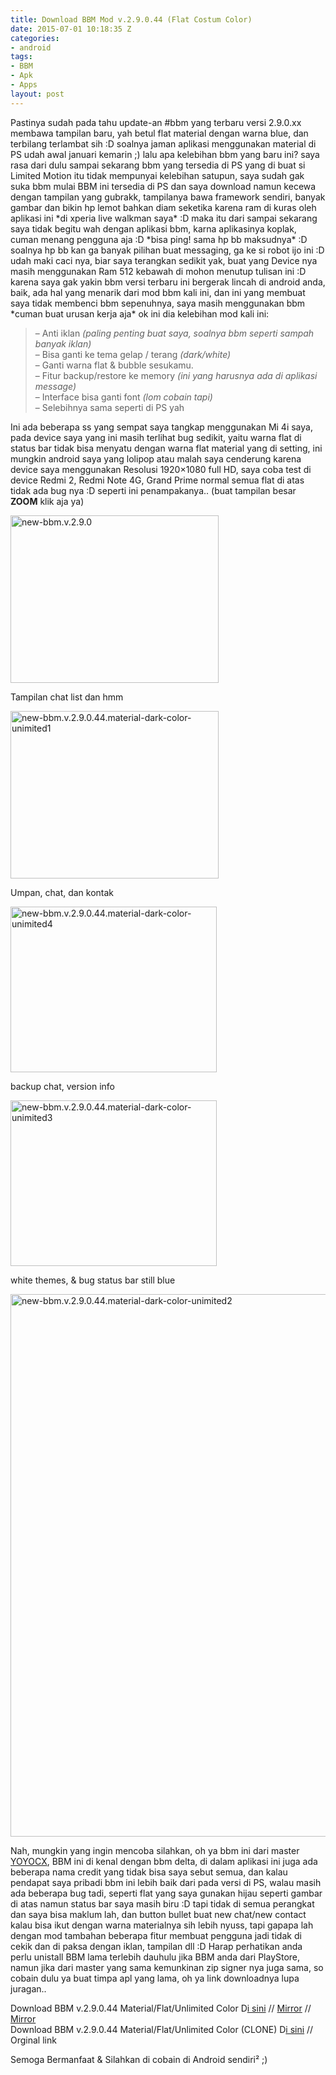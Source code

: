 ```yaml
---
title: Download BBM Mod v.2.9.0.44 (Flat Costum Color)
date: 2015-07-01 10:18:35 Z
categories:
- android
tags:
- BBM
- Apk
- Apps
layout: post
---
```


<p>Pastinya sudah pada tahu update-an #bbm yang terbaru versi <span title="new-bbm.v.2.9.0.44-flat-costum-color-unlimited.(eggoez.com).apk">2.9.0.xx membawa tampilan baru, yah betul flat material dengan warna blue, dan terbilang terlambat sih :D soalnya jaman aplikasi menggunakan material di PS udah awal januari kemarin ;) lalu apa kelebihan bbm yang baru ini? saya rasa dari dulu sampai sekarang bbm yang tersedia di PS yang di buat si Limited Motion itu tidak mempunyai kelebihan satupun, saya sudah gak suka bbm mulai BBM ini tersedia di PS dan saya download namun kecewa dengan tampilan yang gubrakk, tampilanya bawa framework sendiri, banyak gambar dan bikin hp lemot bahkan diam seketika karena ram di kuras oleh aplikasi ini *di xperia live walkman saya* :D maka itu dari sampai sekarang saya tidak begitu wah dengan aplikasi bbm, karna aplikasinya koplak, cuman menang pengguna aja :D *bisa ping! sama hp bb maksudnya* :D soalnya hp bb kan ga banyak pilihan buat messaging, ga ke si robot ijo ini :D udah maki caci nya, biar saya terangkan sedikit yak, buat yang Device nya masih menggunakan Ram 512 kebawah di mohon menutup tulisan ini :D karena saya gak yakin bbm versi terbaru ini bergerak lincah di android anda, baik, ada hal yang menarik dari mod bbm kali ini, dan ini yang membuat saya tidak membenci bbm sepenuhnya, saya masih menggunakan bbm *cuman buat urusan kerja aja* ok ini dia kelebihan mod kali ini:<span id="more-1837"></span></span></p>
<blockquote><p>– Anti iklan <em>(paling penting buat saya, soalnya bbm seperti sampah banyak iklan)</em><br>
– Bisa ganti ke tema gelap / terang <em>(dark/white)</em><br>
– Ganti warna flat &amp; bubble sesukamu.<br>
– Fitur backup/restore ke memory <em>(ini yang harusnya ada di aplikasi message)</em><br>
– Interface bisa ganti font <em>(lom cobain tapi)</em><br>
– Selebihnya sama seperti di PS yah</p></blockquote>
<p>Ini ada beberapa ss yang sempat saya tangkap menggunakan Mi 4i saya, pada device saya yang ini masih terlihat bug sedikit, yaitu warna flat di status bar tidak bisa menyatu dengan warna flat material yang di setting, ini mungkin android saya yang lolipop atau malah saya cenderung karena device saya menggunakan Resolusi 1920×1080 full HD, saya coba test di device Redmi 2, Redmi Note 4G, Grand Prime normal semua flat di atas tidak ada bug nya :D seperti ini penampakanya.. (buat tampilan besar <strong>ZOOM</strong> klik aja ya)</p>
<div id="attachment_1842" style="width: 343px" class="wp-caption alignleft thumbnail"><a href="https://eggoez.bitbucket.io/wp-content/uploads/2015/07/new-bbm.v.2.9.0.png" class="fancybox image"><img class="wp-image-1842" src="https://eggoez.bitbucket.io/wp-content/uploads/2015/07/new-bbm.v.2.9.0-300x241.png" alt="new-bbm.v.2.9.0" width="333" height="268"></a><p class="wp-caption-text">Tampilan chat list dan hmm</p></div>
<div id="attachment_1845" style="width: 343px" class="wp-caption alignright thumbnail"><a href="https://eggoez.bitbucket.io/wp-content/uploads/2015/07/new-bbm.v.2.9.0.44.material-dark-color-unimited1.png" class="fancybox image"><img class="wp-image-1845" src="https://eggoez.bitbucket.io/wp-content/uploads/2015/07/new-bbm.v.2.9.0.44.material-dark-color-unimited1-300x241.png" alt="new-bbm.v.2.9.0.44.material-dark-color-unimited1" width="333" height="268"></a><p class="wp-caption-text">Umpan, chat, dan kontak</p></div>
<div id="attachment_1861" style="width: 340px" class="wp-caption alignleft thumbnail"><a href="https://eggoez.bitbucket.io/wp-content/uploads/2015/07/new-bbm.v.2.9.0.44.material-dark-color-unimited4.png" class="fancybox image"><img class="wp-image-1861" src="https://eggoez.bitbucket.io/wp-content/uploads/2015/07/new-bbm.v.2.9.0.44.material-dark-color-unimited4.png" alt="new-bbm.v.2.9.0.44.material-dark-color-unimited4" width="330" height="265"></a><p class="wp-caption-text">backup chat, version info</p></div>
<div id="attachment_1860" style="width: 340px" class="wp-caption alignright thumbnail"><a href="https://eggoez.bitbucket.io/wp-content/uploads/2015/07/new-bbm.v.2.9.0.44.material-dark-color-unimited3.png" class="fancybox image"><img class="wp-image-1860" src="https://eggoez.bitbucket.io/wp-content/uploads/2015/07/new-bbm.v.2.9.0.44.material-dark-color-unimited3.png" alt="new-bbm.v.2.9.0.44.material-dark-color-unimited3" width="330" height="265"></a><p class="wp-caption-text">white themes, &amp; bug status bar still blue</p></div>
<p><a href="https://eggoez.bitbucket.io/wp-content/uploads/2015/07/new-bbm.v.2.9.0.44.material-dark-color-unimited2.png" class="fancybox image"><img class="aligncenter size-full wp-image-1859" src="https://eggoez.bitbucket.io/wp-content/uploads/2015/07/new-bbm.v.2.9.0.44.material-dark-color-unimited2.png" alt="new-bbm.v.2.9.0.44.material-dark-color-unimited2" width="1080" height="868"></a></p>
<p>Nah, mungkin yang ingin mencoba silahkan, oh ya bbm ini dari master <a href="https://eggoez.bitbucket.io/?s=yoyocx&amp;submit=Search">YOYOCX</a>, BBM ini di kenal dengan bbm delta, di dalam aplikasi ini juga ada beberapa nama credit yang tidak bisa saya sebut semua, dan kalau pendapat saya pribadi bbm ini lebih baik dari pada versi di PS, walau masih ada beberapa bug tadi, seperti flat yang saya gunakan hijau seperti gambar di atas namun status bar saya masih biru :D tapi tidak di semua perangkat dan saya bisa maklum lah, dan button bullet buat new chat/new contact kalau bisa ikut dengan warna materialnya sih lebih nyuss, tapi gapapa lah dengan mod tambahan beberapa fitur membuat pengguna jadi tidak di cekik dan di paksa dengan iklan, tampilan dll :D Harap perhatikan anda perlu unistall BBM lama terlebih dauhulu jika BBM anda dari PlayStore, namun jika dari master yang sama kemunkinan zip signer nya juga sama, so cobain dulu ya buat timpa apl yang lama, oh ya link downloadnya lupa juragan..</p>
<p>Download BBM v.2.9.0.44 Material/Flat/Unlimited Color D<a href="http://ge.tt/api/1/files/1LXyZTJ2/0/blob?download">i sini</a> // <a href="https://dailyuploads.net/7grjwoa2yg06">Mirror</a> // <a href="http://d-h.st/iXxb">Mirror</a><br>
Download BBM v.2.9.0.44 Material/Flat/Unlimited Color (CLONE) D<a href="https://docs.google.com/uc?id=0B2RYpddIBFvmZkZtSXFISGdkbDQ&amp;export=download">i sini</a> // Orginal link</p>
<p>Semoga Bermanfaat &amp; Silahkan di cobain di Android sendiri² ;)</p>